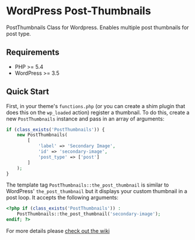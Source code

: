# WordPress Post-Thumbnails

PostThumbnails Class for Wordpress. Enables multiple post thumbnails for post type.

## Requirements

* PHP >= 5.4
* WordPress >= 3.5

## Quick Start

First, in your theme's `functions.php` (or you can create a shim plugin that does this on the `wp_loaded` action) register a thumbnail. To do this, create a new `PostThumbnails` instance and pass in an array of arguments:

```php
if (class_exists('PostThumbnails')) {
    new PostThumbnails(
        [
            'label' => 'Secondary Image',
            'id' => 'secondary-image',
            'post_type' => ['post']
        ]
    );
}
```

The template tag `PostThumbnails::the_post_thumbnail` is similar to WordPress' `the_post_thumbnail` but it displays your custom thumbnail in a post loop. It accepts the following arguments:

```php
<?php if (class_exists('PostThumbnails')) :
    PostThumbnails::the_post_thumbnail('secondary-image');
endif; ?>
```

For more details please [check out the wiki](https://github.com/starise/PostThumbnails/wiki)
